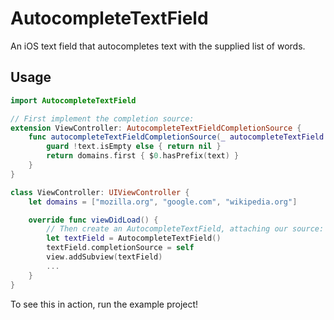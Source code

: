 # AutocompleteTextField
An iOS text field that autocompletes text with the supplied list of words.

## Usage
```swift
import AutocompleteTextField

// First implement the completion source:
extension ViewController: AutocompleteTextFieldCompletionSource {
    func autocompleteTextFieldCompletionSource(_ autocompleteTextField: AutocompleteTextField, forText text: String) -> String? {
        guard !text.isEmpty else { return nil }
        return domains.first { $0.hasPrefix(text) }
    }
}

class ViewController: UIViewController {
    let domains = ["mozilla.org", "google.com", "wikipedia.org"]

    override func viewDidLoad() {
        // Then create an AutocompleteTextField, attaching our source:
        let textField = AutocompleteTextField()
        textField.completionSource = self
        view.addSubview(textField)
        ...
    }
}
```

To see this in action, run the example project!
